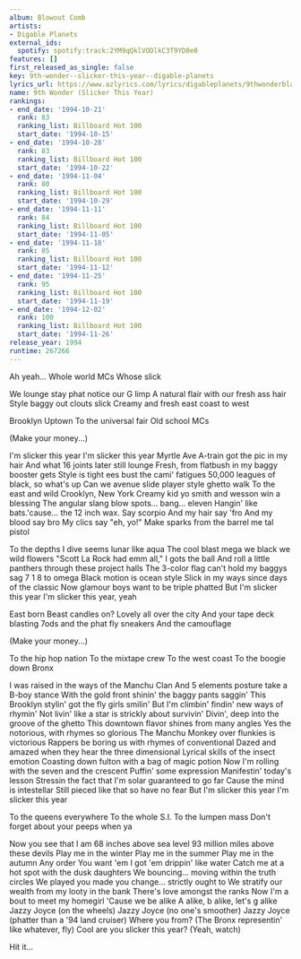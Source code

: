 ```yaml
---
album: Blowout Comb
artists:
- Digable Planets
external_ids:
  spotify: spotify:track:2YM9qQklVODlkC3T9YD0e0
features: []
first_released_as_single: false
key: 9th-wonder--slicker-this-year--digable-planets
lyrics_url: https://www.azlyrics.com/lyrics/digableplanets/9thwonderblackitolism.html
name: 9th Wonder (Slicker This Year)
rankings:
- end_date: '1994-10-21'
  rank: 83
  ranking_list: Billboard Hot 100
  start_date: '1994-10-15'
- end_date: '1994-10-28'
  rank: 83
  ranking_list: Billboard Hot 100
  start_date: '1994-10-22'
- end_date: '1994-11-04'
  rank: 80
  ranking_list: Billboard Hot 100
  start_date: '1994-10-29'
- end_date: '1994-11-11'
  rank: 84
  ranking_list: Billboard Hot 100
  start_date: '1994-11-05'
- end_date: '1994-11-18'
  rank: 85
  ranking_list: Billboard Hot 100
  start_date: '1994-11-12'
- end_date: '1994-11-25'
  rank: 95
  ranking_list: Billboard Hot 100
  start_date: '1994-11-19'
- end_date: '1994-12-02'
  rank: 100
  ranking_list: Billboard Hot 100
  start_date: '1994-11-26'
release_year: 1994
runtime: 267266
---
```

Ah yeah...
Whole world
MCs
Whose slick

We lounge stay phat notice our G limp
A natural flair with our fresh ass hair
Style baggy out clouts slick
Creamy and fresh east coast to west

Brooklyn
Uptown
To the universal fair
Old school MCs

(Make your money...)

I'm slicker this year
I'm slicker this year
Myrtle Ave A-train got the pic in my hair
And what 16 joints later still lounge
Fresh, from flatbush in my baggy booster gets
Style is tight ees bust the cami' fatigues
50,000 leagues of black, so what's up
Can we avenue slide player style ghetto walk
To the east and wild Crooklyn, New York
Creamy kid yo smith and wesson win a blessing
The angular slang blow spots... bang... eleven
Hangin' like bats.'cause... the 12 inch wax.
Say scorpio
And my hair say 'fro
And my blood say bro
My clics say "eh, yo!"
Make sparks from the barrel me tal pistol

To the depths I dive seems lunar like aqua
The cool blast mega we black we wild flowers
"Scott La Rock had emm all," I gots the ball
And roll a little panthers through these project halls
The 3-color flag can't hold my baggys sag
7 1 8 to omega
Black motion is ocean style
Slick in my ways since days of the classic
Now glamour boys want to be triple phatted
But I'm slicker this year
I'm slicker this year, yeah

East born
Beast candles on?
Lovely all over the city
And your tape deck blasting
7ods and the phat fly sneakers
And the camouflage

(Make your money...)

To the hip hop nation
To the mixtape crew
To the west coast
To the boogie down Bronx

I was raised in the ways of the Manchu Clan
And 5 elements posture take a B-boy stance
With the gold front shinin' the baggy pants saggin'
This Brooklyn stylin' got the fly girls smilin'
But I'm climbin' findin' new ways of rhymin'
Not livin' like a star is strickly about survivin'
Divin', deep into the groove of the ghetto
This downtown flavor shines from many angles
Yes the notorious, with rhymes so glorious
The Manchu Monkey over flunkies is victorious
Rappers be boring us with rhymes of conventional
Dazed and amazed when they hear the three dimensional
Lyrical skills of the insect emotion
Coasting down fulton with a bag of magic potion
Now I'm rolling with the seven and the crescent
Puffin' some expression
Manifestin' today's lesson
Stressin the fact that I'm solar guaranteed to go far
Cause the mind is intestellar
Still pieced like that so have no fear
But I'm slicker this year
I'm slicker this year

To the queens everywhere
To the whole S.I.
To the lumpen mass
Don't forget about your peeps when ya

Now you see that I am 68 inches above sea level
93 million miles above these devils
Play me in the winter
Play me in the summer
Play me in the autumn
Any order
You want 'em I got 'em drippin' like water
Catch me at a hot spot with the dusk daughters
We bouncing... moving within the truth circles
We played you made you change... strictly ought to
We stratify our wealth from my looty in the bank
There's love amongst the ranks
Now I'm a bout to meet my homegirl
'Cause we be alike
A alike, b alike, let's g alike
Jazzy Joyce (on the wheels)
Jazzy Joyce (no one's smoother)
Jazzy Joyce (phatter than a '94 land cruiser)
Where you from?
(The Bronx representin' like whatever, fly)
Cool are you slicker this year?
(Yeah, watch)

Hit it...
